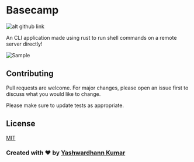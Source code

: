 # Basecamp

![alt github link](https://img.shields.io/badge/GITHUB-YashWardhann%2Fbasecamp-blue?style=for-the-badge&logo=github&link=https://github.com/YashWardhann/basecamp&logoWidth=25)

An CLI application made using rust to run shell commands on a remote server directly!

![Sample](https://media2.giphy.com/media/V9dEDWtn5ElZqR7QdM/giphy.gif)

## Contributing
Pull requests are welcome. For major changes, please open an issue first to discuss what you would like to change.

Please make sure to update tests as appropriate.

## License
[MIT](https://choosealicense.com/licenses/mit/)


### Created with :heart: by [Yashwardhann Kumar](https://www.facebook.com/yashwardhann.100)

